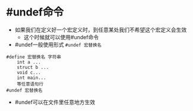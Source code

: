 # #undef命令
* 如果我们在定义好一个宏定义时，到任意某处我们不希望这个宏定义会生效
  * 这个时候就可以使用#undef命令
* #undef一般使用形式
`#undef 宏替换名`  
```
#define 宏替换名 字符串
	int a ...
	struct b ...
	void c...
	int main...
	等任意语句行
#undef 宏替换名
```
* #undef可以在文件里任意地方生效
